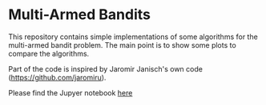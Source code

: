 # Multi-Armed Bandits
This repository contains simple implementations of some algorithms for the multi-armed bandit problem.
The main point is to show some plots to compare the algorithms.

Part of the code is inspired by Jaromir Janisch's own code (https://github.com/jaromiru).

Please find the Jupyer notebook [here](MAB.ipynb)
